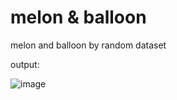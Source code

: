 # melon & balloon
melon and balloon by random dataset

output:

![image](https://user-images.githubusercontent.com/83751182/128341040-7a892dd4-3d39-49fc-8a9e-37f13e21f61b.png)
